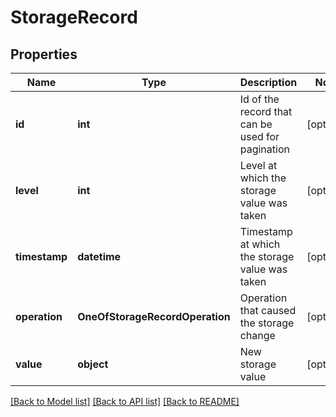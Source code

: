 # StorageRecord

## Properties
Name | Type | Description | Notes
------------ | ------------- | ------------- | -------------
**id** | **int** | Id of the record that can be used for pagination | [optional] 
**level** | **int** | Level at which the storage value was taken | [optional] 
**timestamp** | **datetime** | Timestamp at which the storage value was taken | [optional] 
**operation** | **OneOfStorageRecordOperation** | Operation that caused the storage change | [optional] 
**value** | **object** | New storage value | [optional] 

[[Back to Model list]](../README.md#documentation-for-models) [[Back to API list]](../README.md#documentation-for-api-endpoints) [[Back to README]](../README.md)

